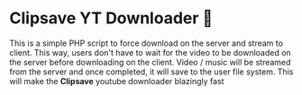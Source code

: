 # Clipsave YT Downloader 🚀

This is a simple PHP script to force download on the server and stream to client. This way, users don't have to wait for the video to be downloaded on the server before downloading on the client. Video / music will be streamed from the server and once completed, it will save to the user file system. This will make the **Clipsave** youtube downloader blazingly fast
